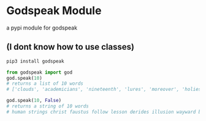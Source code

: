 # Godspeak Module
a pypi module for godspeak 

(I dont know how to use classes)
---

```python
pip3 install godspeak
```

```python
from godspeak import god
god.speak(10)
# returns a list of 10 words
# ['clouds', 'academicians', 'nineteenth', 'lures', 'moreover', 'holies', 'crafty', 'apprehension', 'fancies', 'embarrassments']

god.speak(10, False)
# returns a string of 10 words
# human strings christ faustus follow lesson derides illusion wayward blasts 
```